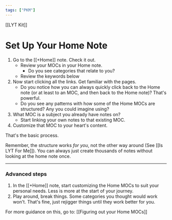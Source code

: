 ```yaml
---
tags: ["PKM"]
---
```


[[LYT Kit]]

# Set Up Your Home Note

1. Go to the [[+Home]] note. Check it out.
	- Review your MOCs in your Home note.
      - Do you see categories that relate to you?
    - Review the keywords below
2. Now start clicking all the links. Get familiar with the pages.
	- Do you notice how you can always quickly click back to the Home note (or at least to an MOC, and then back to the Home note)? That's powerful.
	- Do you see any patterns with how some of the Home MOCs are structured? Any you could imagine using?
4. What MOC is a subject you already have notes on?
	- Start linking your own notes to that existing MOC.
5. Customize that MOC to your heart's content.

That's the basic process.

Remember, the structure works *for you*, not the other way around (See [[Is LYT For Me]]). You can always just create thousands of notes without looking at the home note once.

---

### Advanced steps

1. In the [[+Home]] note, start customizing the Home MOCs to suit your personal needs. Less is more at the start of your journey.
2. Play around, break things. Some categories you thought would work won't. That's fine, just rejigger things until they work better for you.

For more guidance on this, go to: [[Figuring out your Home MOCs]]
